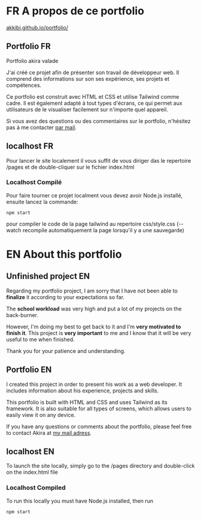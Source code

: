 # FR A propos de ce portfolio

[akkibi.github.io/portfolio/](https://akkibi.github.io/portfolio/pages/index.html)

## Portfolio FR

Portfolio akira valade

J'ai créé ce projet afin de présenter son travail de développeur web. Il comprend des informations sur son ses expérience, ses projets et compétences.

Ce portfolio est construit avec HTML et CSS et utilise Tailwind comme cadre. Il est également adapté à tout types d'écrans, ce qui permet aux utilisateurs de le visualiser facilement sur n'importe quel appareil.

Si vous avez des questions ou des commentaires sur le portfolio, n'hésitez pas à me contacter [par mail](akiravalade@gmail.com).

## localhost FR

Pour lancer le site localement il vous suffit de vous diriger das le repertoire /pages et de double-cliquer sur le fichier index.html

### Localhost Compilé

Pour faire tourner ce projet localment vous devez avoir Node.js installé, ensuite lancez la commande:

```
npm start
```

pour compiler le code de la page tailwind au repertoire css/style.css (--watch recompile automatiquement la page lorsqu'il y a une sauvegarde)

# EN About this portfolio

## Unfinished project EN

Regarding my portfolio project, I am sorry that I have not been able to **finalize** it according to your expectations so far.

The **school workload** was very high and put a lot of my projects on the back-burner.

However, I'm doing my best to get back to it and I'm **very motivated to finish it**. This project is **very important** to me and I know that it will be very useful to me when finished.

Thank you for your patience and understanding.

## Portfolio EN

I created this project in order to present his work as a web developer. It includes information about his experience, projects and skills.

This portfolio is built with HTML and CSS and uses Tailwind as its framework. It is also suitable for all types of screens, which allows users to easily view it on any device.

If you have any questions or comments about the portfolio, please feel free to contact Akira at [my mail adress](akiravalade@gmail.com).

## localhost EN

To launch the site locally, simply go to the /pages directory and double-click on the index.html file

### Localhost Compiled

To run this locally you must have Node.js installed, then run

```
npm start
```
